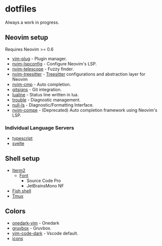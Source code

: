 # dotfiles
Always a work in progress.

## Neovim setup

Requires Neovim >= 0.6

* [vim-plug](https://github.com/junegunn/vim-plug) - Plugin manager.
* [nvim-lspconfig](https://github.com/neovim/nvim-lspconfig) - Configure Neovim's LSP.
* [nvim-telescope](https://github.com/nvim-telescope/telescope.nvim) - Fuzzy finder.
* [nvim-treesitter](https://github.com/nvim-treesitter/nvim-treesitter) - [Treesitter](https://tree-sitter.github.io/tree-sitter/) configurations and abstraction layer for Neovim
* [nvim-cmp](https://github.com/hrsh7th/nvim-cmp) - Auto completion.
* [gitsigns](https://github.com/lewis6991/gitsigns.nvim) - Git integration.
* [lualine](https://github.com/nvim-lualine/lualine.nvim) - Status line written in lua.
* [trouble](https://github.com/folke/trouble.nvim) - Diagnostic management.
* [null-ls](https://github.com/jose-elias-alvarez/null-ls.nvim) - Diagnostic/Formatting Interface.
* [nvim-compe](https://github.com/hrsh7th/nvim-compe) - (Deprecated) Auto completion framework using Neovim's LSP.

### Individual Language Servers
* [typescript](https://github.com/typescript-language-server/typescript-language-server)
* [svelte](https://github.com/sveltejs/language-tools/tree/master/packages/language-server)

## Shell setup

* [Iterm2](https://iterm2.com/documentation.html)
    * [Font](https://www.nerdfonts.com/font-downloads)
      - Source Code Pro
      - JetBrainsMono NF
* [Fish shell](https://fishshell.com/)
* [Tmux](https://leanpub.com/the-tao-of-tmux/read#thinking-tmux)

## Colors
* [onedark-vim](https://github.com/navarasu/onedark.nvim) - Onedark
* [gruvbox](https://github.com/ellisonleao/gruvbox.nvim) - Gruvbox.
* [vim-code-dark](https://github.com/tomasiser/vim-code-dark) - Vscode default.
* [icons](https://github.com/kyazdani42/nvim-web-devicons)
